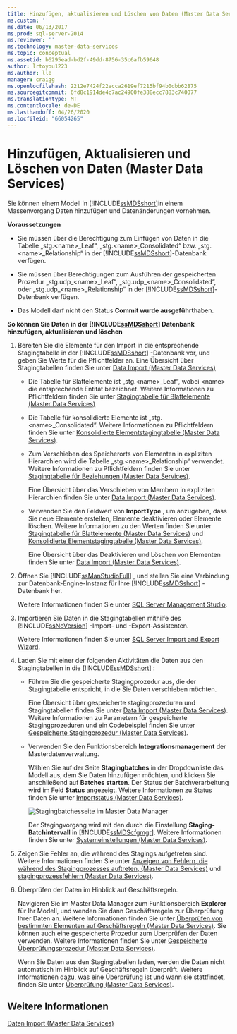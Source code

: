 ```yaml
---
title: Hinzufügen, aktualisieren und Löschen von Daten (Master Data Services) | Microsoft-Dokumentation
ms.custom: ''
ms.date: 06/13/2017
ms.prod: sql-server-2014
ms.reviewer: ''
ms.technology: master-data-services
ms.topic: conceptual
ms.assetid: b6295ead-bd2f-49dd-8756-35c6afb59648
author: lrtoyou1223
ms.author: lle
manager: craigg
ms.openlocfilehash: 2212e7424f22ecca2619ef7215bf94b0dbb62875
ms.sourcegitcommit: 6fd8c1914de4c7ac24900fe388ecc7883c740077
ms.translationtype: MT
ms.contentlocale: de-DE
ms.lasthandoff: 04/26/2020
ms.locfileid: "66054265"
---
```

# <a name="add-update-and-delete-data-master-data-services"></a>Hinzufügen, Aktualisieren und Löschen von Daten (Master Data Services)
  Sie können einem Modell in [!INCLUDE[ssMDSshort](../includes/ssmdsshort-md.md)]in einem Massenvorgang Daten hinzufügen und Datenänderungen vornehmen.  
  
 **Voraussetzungen**  
  
-   Sie müssen über die Berechtigung zum Einfügen von Daten in die Tabelle „stg.\<name>_Leaf“, „stg.\<name>_Consolidated“ bzw. „stg.\<name>_Relationship“ in der [!INCLUDE[ssMDSshort](../includes/ssmdsshort-md.md)]-Datenbank verfügen.  
  
-   Sie müssen über Berechtigungen zum Ausführen der gespeicherten Prozedur „stg.udp_\<name>_Leaf“, „stg.udp\_\<name>_Consolidated“, oder „stg.udp\_\<name>_Relationship“ in der [!INCLUDE[ssMDSshort](../includes/ssmdsshort-md.md)]-Datenbank verfügen.  
  
-   Das Modell darf nicht den Status **Commit wurde ausgeführt**haben.  
  
 **So können Sie Daten in der [!INCLUDE[ssMDSshort](../includes/ssmdsshort-md.md)] Datenbank hinzufügen, aktualisieren und löschen**  
  
1.  Bereiten Sie die Elemente für den Import in die entsprechende Stagingtabelle in der [!INCLUDE[ssMDSshort](../includes/ssmdsshort-md.md)] -Datenbank vor, und geben Sie Werte für die Pflichtfelder an. Eine Übersicht über Stagingtabellen finden Sie unter [Data Import &#40;Master Data Services&#41;](overview-importing-data-from-tables-master-data-services.md)  
  
    -   Die Tabelle für Blattelemente ist „stg.\<name>_Leaf“, wobei \<name> die entsprechende Entität bezeichnet. Weitere Informationen zu Pflichtfeldern finden Sie unter [Stagingtabelle für Blattelemente &#40;Master Data Services&#41;](../../2014/master-data-services/leaf-member-staging-table-master-data-services.md)  
  
    -   Die Tabelle für konsolidierte Elemente ist „stg.\<name>_Consolidated“. Weitere Informationen zu Pflichtfeldern finden Sie unter [Konsolidierte Elementstagingtabelle &#40;Master Data Services&#41;](../../2014/master-data-services/consolidated-member-staging-table-master-data-services.md).  
  
    -   Zum Verschieben des Speicherorts von Elementen in expliziten Hierarchien wird die Tabelle „stg.\<name>_Relationship“ verwendet. Weitere Informationen zu Pflichtfeldern finden Sie unter [Stagingtabelle für Beziehungen &#40;Master Data Services&#41;](../../2014/master-data-services/relationship-staging-table-master-data-services.md).  
  
         Eine Übersicht über das Verschieben von Membern in expliziten Hierarchien finden Sie unter [Data Import &#40;Master Data Services&#41;](overview-importing-data-from-tables-master-data-services.md).  
  
    -   Verwenden Sie den Feldwert von **ImportType** , um anzugeben, dass Sie neue Elemente erstellen, Elemente deaktivieren oder Elemente löschen. Weitere Informationen zu den Werten finden Sie unter [Stagingtabelle für Blattelemente &#40;Master Data Services&#41;](../../2014/master-data-services/leaf-member-staging-table-master-data-services.md) und [Konsolidierte Elementstagingtabelle &#40;Master Data Services&#41;](../../2014/master-data-services/consolidated-member-staging-table-master-data-services.md).  
  
         Eine Übersicht über das Deaktivieren und Löschen von Elementen finden Sie unter [Data Import &#40;Master Data Services&#41;](overview-importing-data-from-tables-master-data-services.md).  
  
2.  Öffnen Sie [!INCLUDE[ssManStudioFull](../includes/ssmanstudiofull-md.md)] , und stellen Sie eine Verbindung zur Datenbank-Engine-Instanz für Ihre [!INCLUDE[ssMDSshort](../includes/ssmdsshort-md.md)] -Datenbank her.  
  
     Weitere Informationen finden Sie unter [SQL Server Management Studio](../ssms/sql-server-management-studio-ssms.md).  
  
3.  Importieren Sie Daten in die Stagingtabellen mithilfe des [!INCLUDE[ssNoVersion](../includes/ssnoversion-md.md)] -Import- und -Export-Assistenten.  
  
     Weitere Informationen finden Sie unter [SQL Server Import and Export Wizard](../integration-services/import-export-data/import-and-export-data-with-the-sql-server-import-and-export-wizard.md).  
  
4.  Laden Sie mit einer der folgenden Aktivitäten die Daten aus den Stagingtabellen in die [!INCLUDE[ssMDSshort](../includes/ssmdsshort-md.md)] :  
  
    -   Führen Sie die gespeicherte Stagingprozedur aus, die der Stagingtabelle entspricht, in die Sie Daten verschieben möchten.  
  
         Eine Übersicht über gespeicherte stagingprozeduren und Stagingtabellen finden Sie unter [Data Import &#40;Master Data Services&#41;](overview-importing-data-from-tables-master-data-services.md). Weitere Informationen zu Parametern für gespeicherte Stagingprozeduren und ein Codebeispiel finden Sie unter [Gespeicherte Stagingprozedur &#40;Master Data Services&#41;](../../2014/master-data-services/staging-stored-procedure-master-data-services.md).  
  
    -   Verwenden Sie den Funktionsbereich **Integrationsmanagement** der Masterdatenverwaltung.  
  
         Wählen Sie auf der Seite **Stagingbatches** in der Dropdownliste das Modell aus, dem Sie Daten hinzufügen möchten, und klicken Sie anschließend auf **Batches starten**. Der Status der Batchverarbeitung wird im Feld **Status** angezeigt. Weitere Informationen zu Status finden Sie unter [Importstatus &#40;Master Data Services&#41;](../../2014/master-data-services/import-statuses-master-data-services.md).  
  
         ![Stagingbatchesseite im Master Data Manager](../../2014/master-data-services/media/mds-staging-batches.png "Stagingbatchesseite im Master Data Manager")  
  
         Der Stagingvorgang wird mit den durch die Einstellung **Staging-Batchintervall** in [!INCLUDE[ssMDScfgmgr](../includes/ssmdscfgmgr-md.md)]. Weitere Informationen finden Sie unter [Systemeinstellungen &#40;Master Data Services&#41;](../../2014/master-data-services/system-settings-master-data-services.md).  
  
5.  Zeigen Sie Fehler an, die während des Stagings aufgetreten sind. Weitere Informationen finden Sie unter [Anzeigen von Fehlern, die während des Stagingprozesses auftreten, &#40;Master Data Services&#41;](view-errors-that-occur-during-staging-master-data-services.md) und [stagingprozessfehlern &#40;Master Data Services&#41;](../../2014/master-data-services/staging-process-errors-master-data-services.md).  
  
6.  Überprüfen der Daten im Hinblick auf Geschäftsregeln.  
  
     Navigieren Sie im Master Data Manager zum Funktionsbereich **Explorer** für Ihr Modell, und wenden Sie dann Geschäftsregeln zur Überprüfung Ihrer Daten an. Weitere Informationen finden Sie unter [Überprüfen von bestimmten Elementen auf Geschäftsregeln &#40;Master Data Services&#41;](../../2014/master-data-services/validate-specific-members-against-business-rules-master-data-services.md). Sie können auch eine gespeicherte Prozedur zum Überprüfen der Daten verwenden. Weitere Informationen finden Sie unter [Gespeicherte Überprüfungsprozedur &#40;Master Data Services&#41;](../../2014/master-data-services/validation-stored-procedure-master-data-services.md).  
  
     Wenn Sie Daten aus den Stagingtabellen laden, werden die Daten nicht automatisch im Hinblick auf Geschäftsregeln überprüft. Weitere Informationen dazu, was eine Überprüfung ist und wann sie stattfindet, finden Sie unter [Überprüfung &#40;Master Data Services&#41;](../../2014/master-data-services/validation-master-data-services.md).  
  
## <a name="see-also"></a>Weitere Informationen  
 [Daten Import &#40;Master Data Services&#41;](overview-importing-data-from-tables-master-data-services.md)  
  
  
